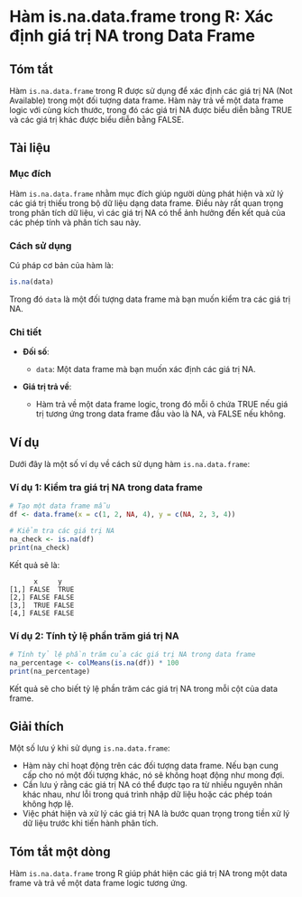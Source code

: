 <!--
Meta Description: # Hàm is.na.data.frame trong R: Xác định giá trị NA trong Data Frame ## Tóm tắt Hàm `is.na.data.frame` trong R được sử dụng để xác định các giá trị NA...
Meta Keywords: data, frame, giá, trị, trong
-->

# Hàm is.na.data.frame trong R: Xác định giá trị NA trong Data Frame

## Tóm tắt
Hàm `is.na.data.frame` trong R được sử dụng để xác định các giá trị NA (Not Available) trong một đối tượng data frame. Hàm này trả về một data frame logic với cùng kích thước, trong đó các giá trị NA được biểu diễn bằng TRUE và các giá trị khác được biểu diễn bằng FALSE.

## Tài liệu
### Mục đích
Hàm `is.na.data.frame` nhằm mục đích giúp người dùng phát hiện và xử lý các giá trị thiếu trong bộ dữ liệu dạng data frame. Điều này rất quan trọng trong phân tích dữ liệu, vì các giá trị NA có thể ảnh hưởng đến kết quả của các phép tính và phân tích sau này.

### Cách sử dụng
Cú pháp cơ bản của hàm là:
```R
is.na(data)
```
Trong đó `data` là một đối tượng data frame mà bạn muốn kiểm tra các giá trị NA.

### Chi tiết
- **Đối số**: 
  - `data`: Một data frame mà bạn muốn xác định các giá trị NA.
  
- **Giá trị trả về**: 
  - Hàm trả về một data frame logic, trong đó mỗi ô chứa TRUE nếu giá trị tương ứng trong data frame đầu vào là NA, và FALSE nếu không.

## Ví dụ
Dưới đây là một số ví dụ về cách sử dụng hàm `is.na.data.frame`:

### Ví dụ 1: Kiểm tra giá trị NA trong data frame
```R
# Tạo một data frame mẫu
df <- data.frame(x = c(1, 2, NA, 4), y = c(NA, 2, 3, 4))

# Kiểm tra các giá trị NA
na_check <- is.na(df)
print(na_check)
```
Kết quả sẽ là:
```
      x     y
[1,] FALSE  TRUE
[2,] FALSE FALSE
[3,]  TRUE FALSE
[4,] FALSE FALSE
```

### Ví dụ 2: Tính tỷ lệ phần trăm giá trị NA
```R
# Tính tỷ lệ phần trăm của các giá trị NA trong data frame
na_percentage <- colMeans(is.na(df)) * 100
print(na_percentage)
```
Kết quả sẽ cho biết tỷ lệ phần trăm các giá trị NA trong mỗi cột của data frame.

## Giải thích
Một số lưu ý khi sử dụng `is.na.data.frame`:
- Hàm này chỉ hoạt động trên các đối tượng data frame. Nếu bạn cung cấp cho nó một đối tượng khác, nó sẽ không hoạt động như mong đợi.
- Cần lưu ý rằng các giá trị NA có thể được tạo ra từ nhiều nguyên nhân khác nhau, như lỗi trong quá trình nhập dữ liệu hoặc các phép toán không hợp lệ.
- Việc phát hiện và xử lý các giá trị NA là bước quan trọng trong tiền xử lý dữ liệu trước khi tiến hành phân tích.

## Tóm tắt một dòng
Hàm `is.na.data.frame` trong R giúp phát hiện các giá trị NA trong một data frame và trả về một data frame logic tương ứng.